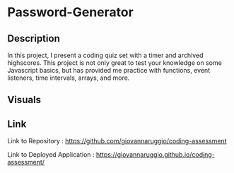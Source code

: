 # Password-Generator

## Description

In this project, I present a coding quiz set with a timer and archived highscores. This project is not only great to test your knowledge on some Javascript basics, but has provided me practice with functions, event listeners, time intervals, arrays, and more. 

## Visuals


## Link

Link to Repository : https://github.com/giovannaruggio/coding-assessment

Link to Deployed Application : https://giovannaruggio.github.io/coding-assessment/